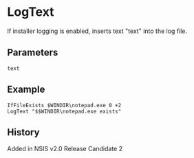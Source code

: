 # LogText

If installer logging is enabled, inserts text "text" into the log file.

## Parameters

    text

## Example

	IfFileExists $WINDIR\notepad.exe 0 +2
	LogText "$$WINDIR\notepad.exe exists"

## History

Added in NSIS v2.0 Release Candidate 2
